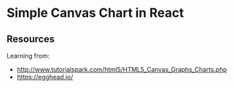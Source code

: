 # Simple Canvas Chart in React

## Resources  

Learning from:
 - http://www.tutorialspark.com/html5/HTML5_Canvas_Graphs_Charts.php
 - https://egghead.io/
